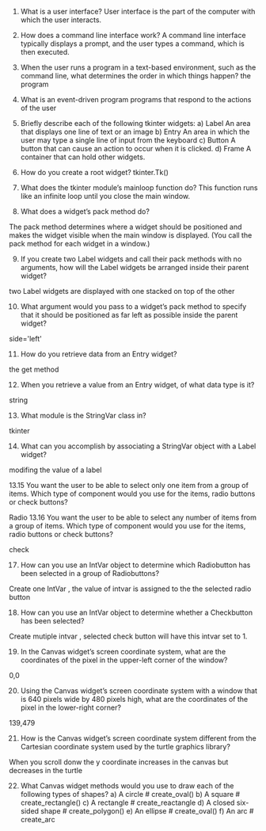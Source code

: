 1. What is a user interface?
User interface is the part of the computer with which the user interacts.
2. How does a command line interface work?
A command line interface typically displays a prompt, and the user 
types a command, which is then executed.
3. When the user runs a program in a text-based environment, such as the command 
line, what determines the order in which things happen?
the program
4. What is an event-driven program
programs that respond to the actions of the user

5. Briefly describe each of the following tkinter widgets:
a) Label 
An area that displays one line of text or an image
b) Entry
An area in which the user may type a single line of input from the keyboard
c) Button
A button that can cause an action to occur when it is clicked.
d) Frame
A container that can hold other widgets.

6. How do you create a root widget?
tkinter.Tk()

7. What does the tkinter module’s mainloop function do?
This function runs like an infinite loop until you close the main window.

8. What does a widget’s pack method do?

The pack method determines where a widget should be positioned and makes the widget visible when the main window is displayed. (You call the pack method for each widget in a window.)

9. If you create two Label widgets and call their pack methods with no arguments, 
how will the Label widgets be arranged inside their parent widget?

two Label widgets are displayed with one stacked on top of the other

10. What argument would you pass to a widget’s pack method to specify that it 
should be positioned as far left as possible inside the parent widget?

side='left'

11. How do you retrieve data from an Entry widget?

the get method

12. When you retrieve a value from an Entry widget, of what data type is it?

string

13. What module is the StringVar class in?

tkinter

14. What can you accomplish by associating a StringVar object with a Label widget?

modifing the value of a label 

13.15 You want the user to be able to select only one item from a group of items. 
Which type of component would you use for the items, radio buttons or check 
buttons?

Radio
13.16 You want the user to be able to select any number of items from a group of 
items. Which type of component would you use for the items, radio buttons or 
check buttons?

check

17. How can you use an IntVar object to determine which Radiobutton has been 
selected in a group of Radiobuttons?

Create one IntVar , the value of intvar is assigned to the the selected
radio button

18. How can you use an IntVar object to determine whether a Checkbutton has 
been selected?

Create  mutiple intvar , selected check button will have this intvar
set to 1.


19. In the Canvas widget’s screen coordinate system, what are the coordinates of the 
pixel in the upper-left corner of the window?

0,0

20. Using the Canvas widget’s screen coordinate system with a window that is 
640 pixels wide by 480 pixels high, what are the coordinates of the pixel in 
the lower-right corner?

139,479

21. How is the Canvas widget’s screen coordinate system different from the 
Cartesian coordinate system used by the turtle graphics library?

When you scroll donw the y coordinate increases in the canvas 
but decreases in the turtle


22. What Canvas widget methods would you use to draw each of the following types 
of shapes?
a) A circle # create_oval()
b) A square # create_rectangle()
c) A rectangle # create_reactangle
d) A closed six-sided shape # create_polygon()
e) An ellipse # create_oval()
f) An arc # create_arc


